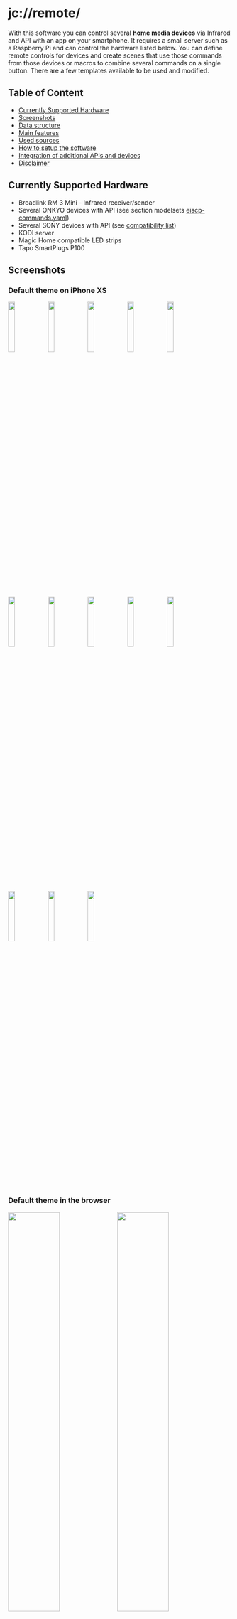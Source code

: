 # jc://remote/

With this software you can control several **home media devices** via Infrared and API with an app on your smartphone.
It requires a small server such as a Raspberry Pi and can control the hardware listed below. 
You can define remote controls for devices and create scenes that use those commands from 
those devices or macros to combine several commands on a single button. 
There are a few templates available to be used and modified.

## Table of Content

- [Currently Supported Hardware](#supported-hardware)
- [Screenshots](#screenshots)
- [Data structure](#data-structure)
- [Main features](#main-feature)
- [Used sources](#used-sources)
- [How to setup the software](#how-to-setup-the-software)
- [Integration of additional APIs and devices](#integration-of-additional-apis-and-devices)
- [Disclaimer](#disclaimer)


## Currently Supported Hardware

* Broadlink RM 3 Mini - Infrared receiver/sender
* Several ONKYO devices with API (see section modelsets [eiscp-commands.yaml](https://github.com/miracle2k/onkyo-eiscp/blob/master/eiscp-commands.yaml))
* Several SONY devices with API (see [compatibility list](https://github.com/alexmohr/sonyapilib#compatibility-list))
* KODI server
* Magic Home compatible LED strips 
* Tapo SmartPlugs P100

## Screenshots

### Default theme on iPhone XS

<img src="./docs/remote_iphone_default_01.PNG" width="17%"> 
<img src="./docs/remote_iphone_default_02.PNG" width="17%">
<img src="./docs/remote_iphone_default_03.PNG" width="17%"> 
<img src="./docs/remote_iphone_default_04.PNG" width="17%">
<img src="./docs/remote_iphone_15.PNG" width="17%">
<img src="./docs/remote_iphone_14.PNG" width="17%">
<img src="./docs/remote_iphone_default_05.PNG" width="17%"> 
<img src="./docs/remote_iphone_default_06.PNG" width="17%">
<img src="./docs/remote_iphone_default_07.PNG" width="17%"> 
<img src="./docs/remote_iphone_default_08.PNG" width="17%">
<img src="./docs/remote_iphone_default_09.PNG" width="17%"> 
<img src="./docs/remote_iphone_default_10.PNG" width="17%">
<img src="./docs/remote_iphone_default_11.PNG" width="17%"> 

### Default theme in the browser

<img src="./docs/remote_browser_01.png" width="48%"> 
<img src="./docs/remote_browser_03.png" width="48%">

### Dark theme on iPhone XS

<img src="./docs/remote_iphone_01.PNG" width="17%"> 
<img src="./docs/remote_iphone_11.PNG" width="17%"> 
<img src="./docs/remote_iphone_02.PNG" width="17%">
<img src="./docs/remote_iphone_03.PNG" width="17%"> 
<img src="./docs/remote_iphone_05.PNG" width="17%"> 
<img src="./docs/remote_iphone_04.PNG" width="17%">
<img src="./docs/remote_iphone_07.PNG" width="17%">
<img src="./docs/remote_iphone_06.PNG" width="17%">
<img src="./docs/remote_iphone_09.PNG" width="17%"> 
<img src="./docs/remote_iphone_08.PNG" width="17%">

### Information and Settings on iPhone XS

<img src="./docs/remote_iphone_16.PNG" width="17%">
<img src="./docs/remote_iphone_17.PNG" width="17%">
<img src="./docs/remote_iphone_18.PNG" width="17%">

### Edit mode on iPhone XS

<img src="./docs/remote_edit_iphone_01.PNG" width="17%"> 
<img src="./docs/remote_edit_iphone_02.PNG" width="17%">
<img src="./docs/remote_edit_iphone_03.PNG" width="17%"> 
<img src="./docs/remote_edit_iphone_04.PNG" width="17%">
<img src="./docs/remote_edit_iphone_05.PNG" width="17%"> 
<img src="./docs/remote_edit_iphone_06.PNG" width="17%">
<img src="./docs/remote_edit_iphone_07.PNG" width="17%"> 


### Edit mode in the browser

<img src="./docs/remote_browser_edit_01.png" width="48%"> 
<img src="./docs/remote_browser_edit_02.png" width="48%">
<img src="./docs/remote_browser_edit_03.png" width="48%">

## Data structure

* [Description of data and configuration files](data/README.md)

## Main features

### App v2.9 / Server v2.3 (in progress)

* directly view and execute API commands for devices in edit mode
* edit interface configuration via app
* activate and deactivate interfaces
* simplify server configuration (.env), code refactoring, improve logging

### App v2.8 / Server v2.1

* toggles to switch on and off devices
* power toggles in scene remotes to switch on/off a power socket for the scene
* optimized UX for editing mode
* moved scene macro editing to the scene remotes
* define automatic "switch off time" for IR devices in config files

### App v2.7 / Server v2.0

* add remote control for LED strips compatible with MagicHome
* add remote control for Tapo SmartPlugs
* add slider and color-picker for remotes
* stabilize API connections
* optimize logging and add error handling for JSON files

### App v2.6 / Server v1.9

* send text input to API for KODI API
* integrate jc://modules/ as sub-module
* integrate jc://app-framework / as sub-module
* Optimize data structure (sample data files, productive files ignored by git)

### App v2.5 / Server v1.9

* add/edit/delete device remote controls via web-client
* add/edit/delete scene remote controls via web-client
* edit remote layouts including preview in the browser
* API for Sony devices (sonyapilib)
* optimized UI (e.g. menu)

### App v2.4 / Server v1.8

* stabled app and API connection incl. better performance
* integrated volume slider
* smaller UI optimizations
* start script including update from GitHub
* cleaned up code

### App v2.3 / Server v1.7

* control devices via API (Onkyo-API, KODI)
* create and edit remote controls for devices (initial)
* record IR commands for devices
* record status for devices controlled via IR (not a direct API)
* read information for devices via API
* light / dark theme based on device preset (Safari)
* basic automatic tests (check data format, check server API requests, check Onky API)
* docker environment for app and server incl. central configuration for multiple stages
* definition of devices and scenes based on a set of JSON files

### App & Server v1.x

* remote control for devices
* remote control for scenes incl. macros
* control devices via IR sender/receiver (Broadlink RM3 Mini)

## Used sources

Many thanks to the authors ...
  
* [BlackBeanControl](https://github.com/davorf/BlackBeanControl)
* [eiscp-onkyo](https://github.com/miracle2k/onkyo-eiscp)
* [KodiJson](https://github.com/jcsaaddupuy/python-kodijson)
* [SonyApiLib](https://https://github.com/alexmohr/sonyapilib)
* [MagicHome API](https://github.com/adamkempenich/magichome-python)
* [PyP100 API](https://github.com/fishbigger/TapoP100)
* Free icons and images: https://icon-icons.com/, https://www.freeicons.io/, https://www.flaticon.com/, https://icons8.com/, https://unsplash.com/

Own included modules:

* [jc://modules/](https://github.com/jc-prg/modules)
* [jc://app-framework/](https://github.com/jc-prg/app-framework)


## How to setup the software

### Prerequisites

In order to use jc://remote/ as it is, the following software must be installed:

1. git
2. docker, docker-compose


### How to install, configure and run the software

1. Clone this repository and the modules

    ```bash
    $ git clone https://github.com/jc-prg/remote.git
    $ git submodule update --init
    $ cd remote
    ```

2. Change settings: [sample.env](./sample.env)

    ```bash
    $ cp sample.env .env
    $ nano .env              # modify configuration for your needs
    ```

3. Install sample remote controls

    ```bash
    $ cd data/_sample
    $ ./install-config
    $ cd ../..
    ```

4. Build and start via docker-compose ..

    ```bash
    $ docker-compose build
    $ sudo ./start start
    ```

5. Open in browser depending on your settings, e.g., http://localhost:81/

6. To start automatically add the following line to your /etc/rc.local

    ```bash
    /<your_path_to_remote>/start start
    ```

7. Update from Github (works, if configuration file has not changed)

    ```bash
    $ sudo ./start update
    ```

8. Additional options are available in the start script

    ```bash
    $ sudo ./start update
    ```

## Integration of additional APIs and devices

Additional APIs can be added with a little effort if an API source written in Python is available. 
Find additional information [how to integrate APIs here](server/interfaces/README.md).

## Disclaimer

This is a private crafting project. Feel free to try out and improve ... and stay tuned.

